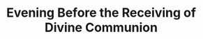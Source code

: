 ---
title: Evening Before the Receiving of Divine Communion
weight: 1
type: docs
prev: book/communion
next: book/communion/morning-of
toc: false
---